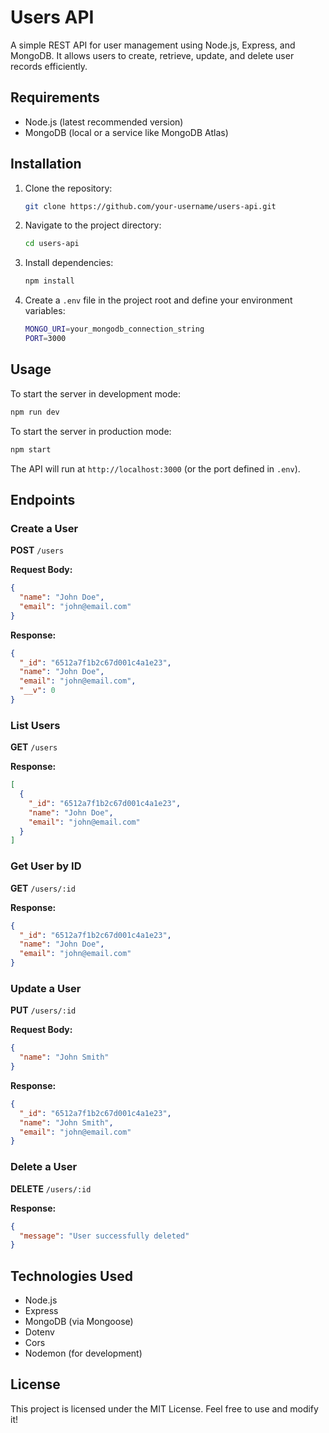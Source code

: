 # Users API

A simple REST API for user management using Node.js, Express, and MongoDB. It allows users to create, retrieve, update, and delete user records efficiently.

## Requirements

- Node.js (latest recommended version)
- MongoDB (local or a service like MongoDB Atlas)

## Installation

1. Clone the repository:
   ```sh
   git clone https://github.com/your-username/users-api.git
   ```
2. Navigate to the project directory:
   ```sh
   cd users-api
   ```
3. Install dependencies:
   ```sh
   npm install
   ```
4. Create a `.env` file in the project root and define your environment variables:
   ```sh
   MONGO_URI=your_mongodb_connection_string
   PORT=3000
   ```

## Usage

To start the server in development mode:
```sh
npm run dev
```

To start the server in production mode:
```sh
npm start
```

The API will run at `http://localhost:3000` (or the port defined in `.env`).

## Endpoints

### Create a User
**POST** `/users`

**Request Body:**
```json
{
  "name": "John Doe",
  "email": "john@email.com"
}
```

**Response:**
```json
{
  "_id": "6512a7f1b2c67d001c4a1e23",
  "name": "John Doe",
  "email": "john@email.com",
  "__v": 0
}
```

### List Users
**GET** `/users`

**Response:**
```json
[
  {
    "_id": "6512a7f1b2c67d001c4a1e23",
    "name": "John Doe",
    "email": "john@email.com"
  }
]
```

### Get User by ID
**GET** `/users/:id`

**Response:**
```json
{
  "_id": "6512a7f1b2c67d001c4a1e23",
  "name": "John Doe",
  "email": "john@email.com"
}
```

### Update a User
**PUT** `/users/:id`

**Request Body:**
```json
{
  "name": "John Smith"
}
```

**Response:**
```json
{
  "_id": "6512a7f1b2c67d001c4a1e23",
  "name": "John Smith",
  "email": "john@email.com"
}
```

### Delete a User
**DELETE** `/users/:id`

**Response:**
```json
{
  "message": "User successfully deleted"
}
```

## Technologies Used

- Node.js
- Express
- MongoDB (via Mongoose)
- Dotenv
- Cors
- Nodemon (for development)

## License

This project is licensed under the MIT License. Feel free to use and modify it!

